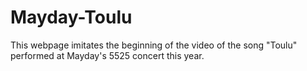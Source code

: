 # Mayday-Toulu
This webpage imitates the beginning of the video of the song "Toulu" performed at Mayday's 5525 concert this year.
